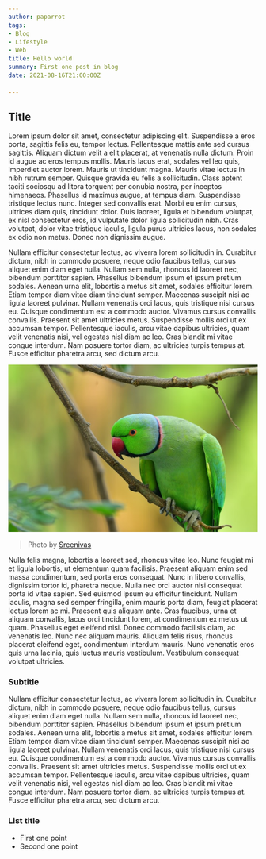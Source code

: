 ```yaml
---
author: paparrot
tags:
- Blog
- Lifestyle
- Web
title: Hello world
summary: First one post in blog
date: 2021-08-16T21:00:00Z

---
```

## Title

Lorem ipsum dolor sit amet, consectetur adipiscing elit. Suspendisse a eros porta, sagittis felis eu, tempor lectus. Pellentesque mattis ante sed cursus sagittis. Aliquam dictum velit a elit placerat, at venenatis nulla dictum. Proin id augue ac eros tempus mollis. Mauris lacus erat, sodales vel leo quis, imperdiet auctor lorem. Mauris ut tincidunt magna. Mauris vitae lectus in nibh rutrum semper. Quisque gravida eu felis a sollicitudin. Class aptent taciti sociosqu ad litora torquent per conubia nostra, per inceptos himenaeos. Phasellus id maximus augue, at tempus diam. Suspendisse tristique lectus nunc. Integer sed convallis erat. Morbi eu enim cursus, ultrices diam quis, tincidunt dolor. Duis laoreet, ligula et bibendum volutpat, ex nisl consectetur eros, id vulputate dolor ligula sollicitudin nibh. Cras volutpat, dolor vitae tristique iaculis, ligula purus ultricies lacus, non sodales ex odio non metus. Donec non dignissim augue.

Nullam efficitur consectetur lectus, ac viverra lorem sollicitudin in. Curabitur dictum, nibh in commodo posuere, neque odio faucibus tellus, cursus aliquet enim diam eget nulla. Nullam sem nulla, rhoncus id laoreet nec, bibendum porttitor sapien. Phasellus bibendum ipsum et ipsum pretium sodales. Aenean urna elit, lobortis a metus sit amet, sodales efficitur lorem. Etiam tempor diam vitae diam tincidunt semper. Maecenas suscipit nisi ac ligula laoreet pulvinar. Nullam venenatis orci lacus, quis tristique nisi cursus eu. Quisque condimentum est a commodo auctor. Vivamus cursus convallis convallis. Praesent sit amet ultricies metus. Suspendisse mollis orci ut ex accumsan tempor. Pellentesque iaculis, arcu vitae dapibus ultricies, quam velit venenatis nisi, vel egestas nisl diam ac leo. Cras blandit mi vitae congue interdum. Nam posuere tortor diam, ac ultricies turpis tempus at. Fusce efficitur pharetra arcu, sed dictum arcu.

![Whats up man?](/static/img/parrot.jpg "Parrot")

> Photo by [Sreenivas](https://unsplash.com/@sree97)

Nulla felis magna, lobortis a laoreet sed, rhoncus vitae leo. Nunc feugiat mi et ligula lobortis, ut elementum quam facilisis. Praesent aliquam enim sed massa condimentum, sed porta eros consequat. Nunc in libero convallis, dignissim tortor id, pharetra neque. Nulla nec orci auctor nisi consequat porta id vitae sapien. Sed euismod ipsum eu efficitur tincidunt. Nullam iaculis, magna sed semper fringilla, enim mauris porta diam, feugiat placerat lectus lorem ac mi. Praesent quis aliquam ante. Cras faucibus, urna et aliquam convallis, lacus orci tincidunt lorem, at condimentum ex metus ut quam. Phasellus eget eleifend nisi. Donec commodo facilisis diam, ac venenatis leo. Nunc nec aliquam mauris. Aliquam felis risus, rhoncus placerat eleifend eget, condimentum interdum mauris. Nunc venenatis eros quis urna lacinia, quis luctus mauris vestibulum. Vestibulum consequat volutpat ultricies.

### Subtitle

Nullam efficitur consectetur lectus, ac viverra lorem sollicitudin in. Curabitur dictum, nibh in commodo posuere, neque odio faucibus tellus, cursus aliquet enim diam eget nulla. Nullam sem nulla, rhoncus id laoreet nec, bibendum porttitor sapien. Phasellus bibendum ipsum et ipsum pretium sodales. Aenean urna elit, lobortis a metus sit amet, sodales efficitur lorem. Etiam tempor diam vitae diam tincidunt semper. Maecenas suscipit nisi ac ligula laoreet pulvinar. Nullam venenatis orci lacus, quis tristique nisi cursus eu. Quisque condimentum est a commodo auctor. Vivamus cursus convallis convallis. Praesent sit amet ultricies metus. Suspendisse mollis orci ut ex accumsan tempor. Pellentesque iaculis, arcu vitae dapibus ultricies, quam velit venenatis nisi, vel egestas nisl diam ac leo. Cras blandit mi vitae congue interdum. Nam posuere tortor diam, ac ultricies turpis tempus at. Fusce efficitur pharetra arcu, sed dictum arcu.

### List title

* First one point
* Second one point